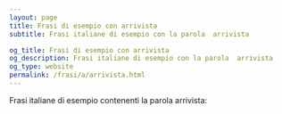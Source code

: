 ```yaml
---
layout: page
title: Frasi di esempio con arrivista 
subtitle: Frasi italiane di esempio con la parola  arrivista

og_title: Frasi di esempio con arrivista 
og_description: Frasi italiane di esempio con la parola  arrivista
og_type: website
permalink: /frasi/a/arrivista.html
---
```


Frasi italiane di esempio contenenti la parola arrivista:


